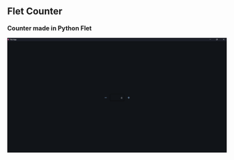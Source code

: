 ## Flet Counter

**Counter made in Python Flet**

![image](https://github.com/JoaoAugustoColassoHandocha/Contador_Flet/blob/main/Screenshot_3.png)
